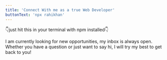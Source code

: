 ```yaml
---
title: 'Connect With me as a true Web Developer'
buttonText: 'npx rahikhan'
---
```


👇just hit this in your terminal with npm installed👇

I am currently looking for new opportunities, my inbox is always open. Whether you have a question or just want to say hi, I will try my best to get back to you!
